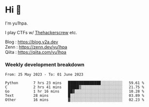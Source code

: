 # Hi 👋

I'm yu1hpa.

I play CTFs w/ [Thehackerscrew](https://www.thehackerscrew.team/) etc.

Blog : https://blog.y2a.dev  
Zenn : https://zenn.dev/yu1hpa  
Qiita : https://qiita.com/yu1hpa  

### Weekly development breakdown

<!--START_SECTION:waka-->

```text
From: 25 May 2023 - To: 01 June 2023

Python       7 hrs 23 mins   ███████████████░░░░░░░░░░   59.61 %
C            2 hrs 41 mins   █████▒░░░░░░░░░░░░░░░░░░░   21.75 %
Go           1 hr 16 mins    ██▓░░░░░░░░░░░░░░░░░░░░░░   10.28 %
Text         28 mins         █░░░░░░░░░░░░░░░░░░░░░░░░   03.89 %
Other        16 mins         ▓░░░░░░░░░░░░░░░░░░░░░░░░   02.23 %
```

<!--END_SECTION:waka-->


